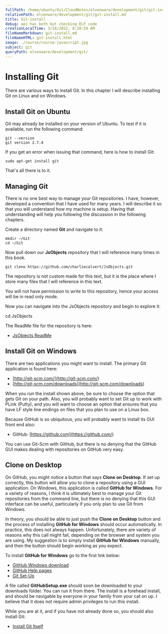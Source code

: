 ```yaml
---
fullPath: /home/ubuntu/Git/CloudNotes/elvenware/development/git/git-install.md
relativePath: elvenware/development/git/git-install.md
title: Git-install
debug: aec has both but checking ELF code
creationLocalTime: 3/18/2022, 8:20:59 AM
fileNameMarkdown: git-install.md
fileNameHTML: git-install.html
image: ./course/course-javascript.jpg
subject: git
queryPath: elvenware/development/git/
---
```


<!-- toc -->
<!-- tocstop -->

# Installing Git

There are various ways to install Git. In this chapter I will describe installing Git on Linux and on Windows.

## Install Git on Ubuntu

Git may already be installed on your version of Ubuntu. To test if it is available, run the following command:

    git --version
    git version 2.7.4

If you get an error when issuing that command, here is how to install Git:

    sudo apt-get install git

That's all there is to it.

## Managing Git

There is no one best way to manage your Git repositories. I have, however, developed a convention that I have used for many years. I will describe it so that you will understand how my machine is setup. Having that understanding will help you following the discussion in the following chapters.

Create a directory named **Git** and navigate to it:

    mkdir ~/Git
    cd ~/Git

Now pull down our **JsObjects** repository that I will reference many times in this book.

    git clone https://github.com/charliecalvert/JsObjects.git

The repository is not custom made for this text, but it is the place where I store many files that I will reference in this text.

You will not have permission to write to this repository, hence your access will be in read only
mode.

Now you can navigate into the JsObjects repository and begin to explore it:

  cd JsObjects

The ReadMe file for the repository is here:

- [JsObjects ReadMe](https://github.com/charliecalvert/JsObjects/blob/master/README.md)


## Install Git on Windows

There are two applications you might want to install. The primary Git application is found here:

- [http://git-scm.com/](<http://git-scm.com/>)
- [http://git-scm.com/downloads](<http://git-scm.com/downloads>)

When you run the install shown above, be sure to choose the option that gets Git on your path. Also, you will probably want to set Git up to work with PLink (Putty), and you will want to choose an option that ensures that you have LF style line endings on files that you plan to use on a Linux box.

Because GitHub is so ubiquitous, you will probably want to install its GUI front end also:

- GitHub: [https://github.com](<https://github.com/>)

You can use Git-Scm with GitHub, but there is no denying that the GitHub GUI makes dealing with repositories on GitHub very easy.

## Clone on Desktop

On GitHub, you might notice a button that says **Clone on Desktop**. If set up correctly, this button will allow you to clone a repository using a GUI application. On Windows, this application is called **GitHub for Windows**. For a variety of reasons, I think it is ultimately best to manage your Git repositories from the command line, but there is no denying that this GUI interface can be useful, particularly if you only plan to use Git from Windows.

In theory, you should be able to just push the **Clone on Desktop** button and the process of installing **GitHub for Windows** should occur automatically. In practice, this does not always happen. Unfortunately, there are variety of reasons why this call might
fail, depending on the browser and system you are using. My suggestion is to simply install **GitHub for Windows** manually, and then the button should begin working as you expect.

To install **GitHub for Windows** go to the first link below:

- [GitHub Windows download](http://github-windows.s3.amazonaws.com/GitHubSetup.exe)
- [GitHub Help pages](https://help.github.com/)
- [Git Set-Up](https://help.github.com/articles/set-up-git)

A file called **GitHubSetup.exe** should soon be downloaded to your
downloads folder. You can run it from there. The install is a forehead
install, and should be navigable by everyone in your family from your
cat on up. I believe that it does not require admin privileges to run
this install.

While you are at it, and if you have not already done so, you should also install Git:
- [Install Git Itself](http://git-scm.com/downloads)
